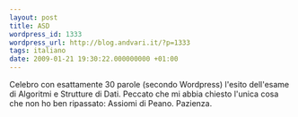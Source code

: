 ```yaml
---
layout: post
title: ASD
wordpress_id: 1333
wordpress_url: http://blog.andvari.it/?p=1333
tags: italiano
date: 2009-01-21 19:30:22.000000000 +01:00
---
```

Celebro con esattamente 30 parole (secondo Wordpress) l'esito dell'esame di Algoritmi e Strutture di Dati. Peccato che mi abbia chiesto l'unica cosa che non ho ben ripassato: Assiomi di Peano. Pazienza.
